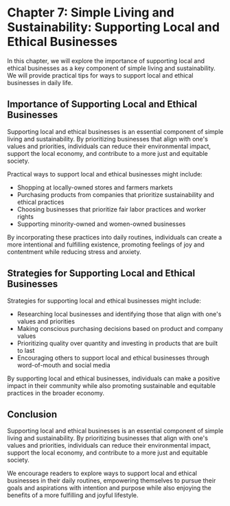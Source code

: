 Chapter 7: Simple Living and Sustainability: Supporting Local and Ethical Businesses
====================================================================================

In this chapter, we will explore the importance of supporting local and ethical businesses as a key component of simple living and sustainability. We will provide practical tips for ways to support local and ethical businesses in daily life.

Importance of Supporting Local and Ethical Businesses
-----------------------------------------------------

Supporting local and ethical businesses is an essential component of simple living and sustainability. By prioritizing businesses that align with one's values and priorities, individuals can reduce their environmental impact, support the local economy, and contribute to a more just and equitable society.

Practical ways to support local and ethical businesses might include:

* Shopping at locally-owned stores and farmers markets
* Purchasing products from companies that prioritize sustainability and ethical practices
* Choosing businesses that prioritize fair labor practices and worker rights
* Supporting minority-owned and women-owned businesses

By incorporating these practices into daily routines, individuals can create a more intentional and fulfilling existence, promoting feelings of joy and contentment while reducing stress and anxiety.

Strategies for Supporting Local and Ethical Businesses
------------------------------------------------------

Strategies for supporting local and ethical businesses might include:

* Researching local businesses and identifying those that align with one's values and priorities
* Making conscious purchasing decisions based on product and company values
* Prioritizing quality over quantity and investing in products that are built to last
* Encouraging others to support local and ethical businesses through word-of-mouth and social media

By supporting local and ethical businesses, individuals can make a positive impact in their community while also promoting sustainable and equitable practices in the broader economy.

Conclusion
----------

Supporting local and ethical businesses is an essential component of simple living and sustainability. By prioritizing businesses that align with one's values and priorities, individuals can reduce their environmental impact, support the local economy, and contribute to a more just and equitable society.

We encourage readers to explore ways to support local and ethical businesses in their daily routines, empowering themselves to pursue their goals and aspirations with intention and purpose while also enjoying the benefits of a more fulfilling and joyful lifestyle.
